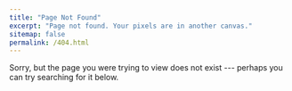 ```yaml
---
title: "Page Not Found"
excerpt: "Page not found. Your pixels are in another canvas."
sitemap: false
permalink: /404.html
---
```


Sorry, but the page you were trying to view does not exist --- perhaps you can try searching for it below.

<script>
  var GOOG_FIXURL_LANG = 'en';
  var GOOG_FIXURL_SITE = "{{ '/' | relative_url }}"
</script>
<script src="https://linkhelp.clients.google.com/tbproxy/lh/wm/fixurl.js">
</script>
